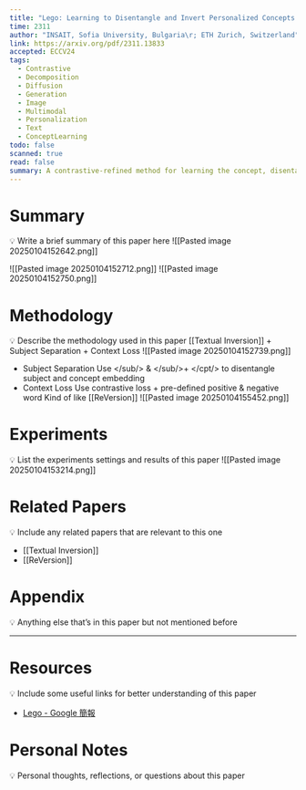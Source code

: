 ```yaml
---
title: "Lego: Learning to Disentangle and Invert Personalized Concepts Beyond Object Appearance in Text-to-Image Diffusion Models"
time: 2311
author: "INSAIT, Sofia University, Bulgaria\r; ETH Zurich, Switzerland"
link: https://arxiv.org/pdf/2311.13833
accepted: ECCV24
tags:
  - Contrastive
  - Decomposition
  - Diffusion
  - Generation
  - Image
  - Multimodal
  - Personalization
  - Text
  - ConceptLearning
todo: false
scanned: true
read: false
summary: A contrastive-refined method for learning the concept, disentangled with the subject
---
```

# Summary
💡 Write a brief summary of this paper here
![[Pasted image 20250104152642.png]]

![[Pasted image 20250104152712.png]]
![[Pasted image 20250104152750.png]]
# Methodology
💡 Describe the methodology used in this paper
[[Textual Inversion]] + Subject Separation + Context Loss
![[Pasted image 20250104152739.png]]
- Subject Separation
  Use </sub/> & </sub/>+ </cpt/> to disentangle subject and concept embedding
- Context Loss
  Use contrastive loss + pre-defined positive & negative word
  Kind of like [[ReVersion]]
  ![[Pasted image 20250104155452.png]]

# Experiments
💡 List the experiments settings and results of this paper
![[Pasted image 20250104153214.png]]
# Related Papers
💡 Include any related papers that are relevant to this one
- [[Textual Inversion]]
- [[ReVersion]]
# Appendix
💡 Anything else that’s in this paper but not mentioned before

---
# Resources
💡 Include some useful links for better understanding of this paper
- [Lego - Google 簡報](https://docs.google.com/presentation/d/1a7x6VAuDoOgh3AGuGM4AeLGBwik8ojHtdrIOgsqROps/edit#slide=id.g307fd35e618_0_27)
# Personal Notes
💡 Personal thoughts, reflections, or questions about this paper